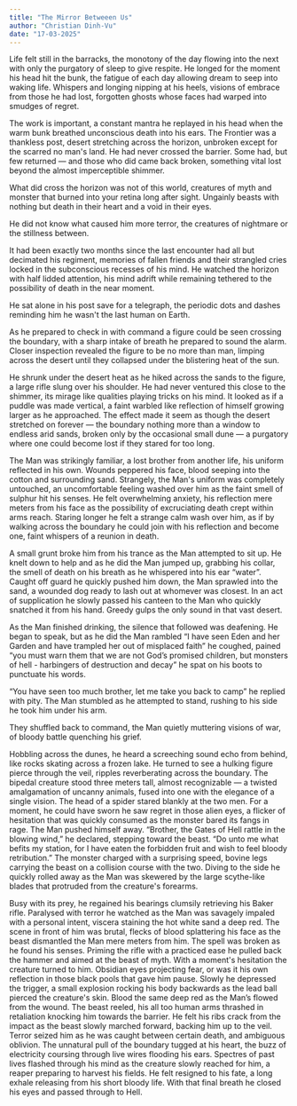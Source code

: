 ```yaml
---
title: "The Mirror Betweeen Us"
author: "Christian Dinh-Vu"
date: "17-03-2025"
---
```


Life felt still in the barracks, the monotony of the day flowing into the next with only the purgatory of sleep to give respite. He longed for the moment his head hit the bunk, the fatigue of each day allowing dream to seep into waking life. Whispers and longing nipping at his heels, visions of embrace from those he had lost, forgotten ghosts whose faces had warped into smudges of regret. 

The work is important, a constant mantra he replayed in his head when the warm bunk breathed unconscious death into his ears. The Frontier was a thankless post, desert stretching across the horizon, unbroken except for the scarred no man's land. He had never crossed the barrier. Some had, but few returned — and those who did came back broken, something vital lost beyond the almost imperceptible shimmer.

What did cross the horizon was not of this world, creatures of myth and monster that burned into your retina long after sight. Ungainly beasts with nothing but death in their heart and a void in their eyes. 

He did not know what caused him more terror, the creatures of nightmare or the stillness between. 

It had been exactly two months since the last encounter had all but decimated his regiment, memories of fallen friends and their strangled cries locked in the subconscious recesses of his mind. He watched the horizon with half lidded attention, his mind adrift while remaining tethered to the possibility of death in the near moment. 

He sat alone in his post save for a telegraph, the periodic dots and dashes reminding him he wasn't the last human on Earth. 

As he prepared to check in with command a figure could be seen crossing the boundary, with a sharp intake of breath he prepared to sound the alarm. Closer inspection revealed the figure to be no more than man, limping across the desert until they collapsed under the blistering heat of the sun.

He shrunk under the desert heat as he hiked across the sands to the figure, a large rifle slung over his shoulder. He had never ventured this close to the shimmer, its mirage like qualities playing tricks on his mind. It looked as if a puddle was made vertical, a faint warbled like reflection of himself growing larger as he approached. The effect made it seem as though the desert stretched on forever — the boundary nothing more than a window to endless arid sands, broken only by the occasional small dune — a purgatory where one could become lost if they stared for too long.

The Man was strikingly familiar, a lost brother from another life, his uniform reflected in his own. Wounds peppered his face, blood seeping into the cotton and surrounding sand. Strangely, the Man's uniform was completely untouched, an uncomfortable feeling washed over him as the faint smell of sulphur hit his senses. 
He felt overwhelming anxiety, his reflection mere meters from his face as the possibility of excruciating death crept within arms reach. Staring longer he felt a strange calm wash over him, as if by walking across the boundary he could join with his reflection and become one, faint whispers of a reunion in death. 

A small grunt broke him from his trance as the Man attempted to sit up. He knelt down to help and as he did the Man jumped up, grabbing his collar, the smell of death on his breath as he whispered into his ear “water”. Caught off guard he quickly pushed him down, the Man sprawled into the sand, a wounded dog ready to lash out at whomever was closest. In an act of supplication he slowly passed his canteen to the Man who quickly snatched it from his hand. Greedy gulps the only sound in that vast desert. 

As the Man finished drinking, the silence that followed was deafening. He began to speak, but as he did the Man rambled “I have seen Eden and her Garden and have trampled her out of misplaced faith” he coughed, pained “you must warn them that we are not God’s promised children, but monsters of hell - harbingers of destruction and decay” he spat on his boots to punctuate his words. 

“You have seen too much brother, let me take you back to camp” he replied with pity. The Man stumbled as he attempted to stand, rushing to his side he took him under his arm. 

They shuffled back to command, the Man quietly muttering visions of war, of bloody battle quenching his grief. 

Hobbling across the dunes, he heard a screeching sound echo from behind, like rocks skating across a frozen lake.
He turned to see a hulking figure pierce through the veil, ripples reverberating across the boundary. The bipedal creature stood three meters tall, almost recognizable — a twisted amalgamation of uncanny animals, fused into one with the elegance of a single vision. The head of a spider stared blankly at the two men. For a moment, he could have sworn he saw regret in those alien eyes, a flicker of hesitation that was quickly consumed as the monster bared its fangs in rage.
The Man pushed himself away.
“Brother, the Gates of Hell rattle in the blowing wind,” he declared, stepping toward the beast. “Do unto me what befits my station, for I have eaten the forbidden fruit and wish to feel bloody retribution.” 
The monster charged with a surprising speed, bovine legs carrying the beast on a collision course with the two. Diving to the side he quickly rolled away as the Man was skewered by the large scythe-like blades that protruded from the creature's forearms. 

Busy with its prey, he regained his bearings clumsily retrieving his Baker rifle. Paralysed with terror he watched as the Man was savagely impaled with a personal intent, viscera staining the hot white sand a deep red. 
The scene in front of him was brutal, flecks of blood splattering his face as the beast dismantled the Man mere meters from him. The spell was broken as he found his senses. Priming the rifle with a practiced ease he pulled back the hammer and aimed at the beast of myth.
With a moment's hesitation the creature turned to him. Obsidian eyes projecting fear, or was it his own reflection in those black pools that gave him pause. 
Slowly he depressed the trigger, a small explosion rocking his body backwards as the lead ball pierced the creature's skin. Blood the same deep red as the Man’s flowed from the wound. The beast reeled, his all too human arms thrashed in retaliation knocking him towards the barrier.
He felt his ribs crack from the impact as the beast slowly marched forward, backing him up to the veil. Terror seized him as he was caught between certain death, and ambiguous oblivion. The unnatural pull of the boundary tugged at his heart, the buzz of electricity coursing through live wires flooding his ears. 
Spectres of past lives flashed through his mind as the creature slowly reached for him, a reaper preparing to harvest his fields. He felt resigned to his fate, a long exhale releasing from his short bloody life. 
With that final breath he closed his eyes and passed through to Hell.








